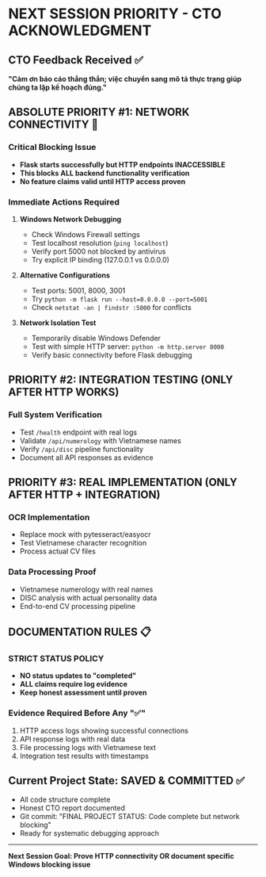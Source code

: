 # NEXT SESSION PRIORITY - CTO ACKNOWLEDGMENT

## CTO Feedback Received ✅
**"Cảm ơn báo cáo thẳng thắn; việc chuyển sang mô tả thực trạng giúp chúng ta lập kế hoạch đúng."**

## ABSOLUTE PRIORITY #1: NETWORK CONNECTIVITY 🚨

### Critical Blocking Issue
- **Flask starts successfully but HTTP endpoints INACCESSIBLE**
- **This blocks ALL backend functionality verification**
- **No feature claims valid until HTTP access proven**

### Immediate Actions Required
1. **Windows Network Debugging**
   - Check Windows Firewall settings
   - Test localhost resolution (`ping localhost`)
   - Verify port 5000 not blocked by antivirus
   - Try explicit IP binding (127.0.0.1 vs 0.0.0.0)

2. **Alternative Configurations**
   - Test ports: 5001, 8000, 3001
   - Try `python -m flask run --host=0.0.0.0 --port=5001`
   - Check `netstat -an | findstr :5000` for conflicts

3. **Network Isolation Test**
   - Temporarily disable Windows Defender
   - Test with simple HTTP server: `python -m http.server 8000`
   - Verify basic connectivity before Flask debugging

## PRIORITY #2: INTEGRATION TESTING (ONLY AFTER HTTP WORKS)

### Full System Verification
- Test `/health` endpoint with real logs
- Validate `/api/numerology` with Vietnamese names
- Verify `/api/disc` pipeline functionality
- Document all API responses as evidence

## PRIORITY #3: REAL IMPLEMENTATION (ONLY AFTER HTTP + INTEGRATION)

### OCR Implementation
- Replace mock with pytesseract/easyocr
- Test Vietnamese character recognition
- Process actual CV files

### Data Processing Proof
- Vietnamese numerology with real names
- DISC analysis with actual personality data
- End-to-end CV processing pipeline

## DOCUMENTATION RULES 📋

### STRICT STATUS POLICY
- **NO status updates to "completed"**
- **ALL claims require log evidence**
- **Keep honest assessment until proven**

### Evidence Required Before Any "✅"
1. HTTP access logs showing successful connections
2. API response logs with real data
3. File processing logs with Vietnamese text
4. Integration test results with timestamps

## Current Project State: SAVED & COMMITTED ✅
- All code structure complete
- Honest CTO report documented
- Git commit: "FINAL PROJECT STATUS: Code complete but network blocking"
- Ready for systematic debugging approach

---
**Next Session Goal: Prove HTTP connectivity OR document specific Windows blocking issue**